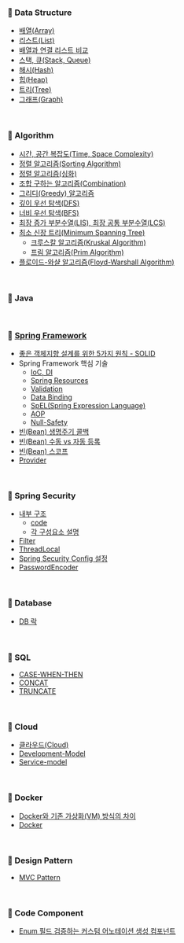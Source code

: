 ### 📌 Data Structure
- [배열(Array)](https://github.com/bangjaeyoung/TIL/blob/main/Data%20Structure/%EB%B0%B0%EC%97%B4(Array).md)
- [리스트(List)](https://github.com/bangjaeyoung/TIL/blob/main/Data%20Structure/%EB%A6%AC%EC%8A%A4%ED%8A%B8(List).md)
- [배열과 연결 리스트 비교](https://github.com/bangjaeyoung/TIL/blob/main/Data%20Structure/%EB%B0%B0%EC%97%B4%EA%B3%BC%20%EC%97%B0%EA%B2%B0%20%EB%A6%AC%EC%8A%A4%ED%8A%B8%20%EB%B9%84%EA%B5%90.md)
- [스택, 큐(Stack, Queue)](https://github.com/bangjaeyoung/TIL/blob/main/Data%20Structure/%EC%8A%A4%ED%83%9D,%20%ED%81%90(Stack,%20Queue).md)
- [해시(Hash)](https://github.com/bangjaeyoung/TIL/blob/main/Data%20Structure/%ED%95%B4%EC%8B%9C(Hash).md)
- [힙(Heap)](https://github.com/bangjaeyoung/TIL/blob/main/Data%20Structure/%ED%9E%99(Heap).md)
- [트리(Tree)](https://github.com/bangjaeyoung/TIL/blob/main/Data%20Structure/%ED%8A%B8%EB%A6%AC(Tree).md)
- [그래프(Graph)](https://github.com/bangjaeyoung/TIL/blob/main/Data%20Structure/%EA%B7%B8%EB%9E%98%ED%94%84(graph).md)

<br>

### 📌 Algorithm
- [시간, 공간 복잡도(Time, Space Complexity)](https://github.com/bangjaeyoung/TIL/blob/main/Algorithm/%EC%8B%9C%EA%B0%84%EB%B3%B5%EC%9E%A1%EB%8F%84_%EA%B3%B5%EA%B0%84%EB%B3%B5%EC%9E%A1%EB%8F%84.md)
- [정렬 알고리즘(Sorting Algorithm)](https://github.com/bangjaeyoung/TIL/blob/main/Algorithm/%EC%A0%95%EB%A0%AC%20%EC%95%8C%EA%B3%A0%EB%A6%AC%EC%A6%98.md)
- [정렬 알고리즘(심화)](https://github.com/bangjaeyoung/TIL/blob/main/Algorithm/%EC%A0%95%EB%A0%AC%20%EC%95%8C%EA%B3%A0%EB%A6%AC%EC%A6%98(%EC%8B%AC%ED%99%94).md)
- [조합 구하는 알고리즘(Combination)](https://github.com/bangjaeyoung/TIL/blob/main/Algorithm/%EC%A1%B0%ED%95%A9%20%EA%B5%AC%ED%95%98%EB%8A%94%20%EC%95%8C%EA%B3%A0%EB%A6%AC%EC%A6%98.md)
- [그리디(Greedy) 알고리즘](https://github.com/bangjaeyoung/TIL/blob/main/Algorithm/%EA%B7%B8%EB%A6%AC%EB%94%94(Greedy).md)
- [깊이 우선 탐색(DFS)](https://github.com/bangjaeyoung/TIL/blob/main/Algorithm/%EA%B9%8A%EC%9D%B4%20%EC%9A%B0%EC%84%A0%20%ED%83%90%EC%83%89(DFS).md)
- [너비 우선 탐색(BFS)](https://github.com/bangjaeyoung/TIL/blob/main/Algorithm/%EB%84%88%EB%B9%84%20%EC%9A%B0%EC%84%A0%20%ED%83%90%EC%83%89(BFS).md)
- [최장 증가 부분수열(LIS), 최장 공통 부분수열(LCS)](https://github.com/bangjaeyoung/TIL/blob/main/Algorithm/LIS%2C%20LCS.md)
- [최소 신장 트리(Minimum Spanning Tree)](https://github.com/bangjaeyoung/TIL/blob/main/Algorithm/%EC%B5%9C%EC%86%8C%20%EC%8B%A0%EC%9E%A5%20%ED%8A%B8%EB%A6%AC(Minimum%20Spanning%20Tree).md)
  - [크루스칼 알고리즘(Kruskal Algorithm)](https://github.com/bangjaeyoung/TIL/blob/main/Algorithm/Kruskal%20Algorithm.md)
  - [프림 알고리즘(Prim Algorithm)](https://github.com/bangjaeyoung/TIL/blob/main/Algorithm/Prim%20Algorithm.md)
- [플로이드-와샬 알고리즘(Floyd-Warshall Algorithm)](https://github.com/bangjaeyoung/TIL/blob/main/Algorithm/%ED%94%8C%EB%A1%9C%EC%9D%B4%EB%93%9C-%EC%9B%8C%EC%85%9C%20%EC%95%8C%EA%B3%A0%EB%A6%AC%EC%A6%98.md)

<br>

### 📌 Java

<br>

### 📌 [Spring Framework](https://github.com/bangjaeyoung/TIL/blob/main/Spring%20Framework/Basic.md)
- [좋은 객체지향 설계를 위한 5가지 원칙 - SOLID](https://github.com/bangjaeyoung/TIL/blob/main/Spring%20Framework/SOLID.md)
- Spring Framework 핵심 기술
  - [IoC, DI](https://github.com/bangjaeyoung/TIL/blob/main/Spring%20Framework/Core/IoC%20Container%2C%20DI.md)
  - [Spring Resources](https://github.com/bangjaeyoung/TIL/blob/main/Spring%20Framework/Core/Spring%20Resource.md)
  - [Validation](https://github.com/bangjaeyoung/TIL/blob/main/Spring%20Framework/Core/Validation.md)
  - [Data Binding](https://github.com/bangjaeyoung/TIL/blob/main/Spring%20Framework/Core/Data%20Binding.md)
  - [SpEL(Spring Expression Language)](https://github.com/bangjaeyoung/TIL/blob/main/Spring%20Framework/Core/SpEL(Spring%20Expression%20Language).md)
  - [AOP](https://github.com/bangjaeyoung/TIL/blob/main/Spring%20Framework/Core/AOP(Aspect%20Oriented%20Programming).md)
  - [Null-Safety](https://github.com/bangjaeyoung/TIL/blob/main/Spring%20Framework/Core/Null%20Safety.md)
- [빈(Bean) 생명주기 콜백](https://github.com/bangjaeyoung/TIL/blob/main/Spring%20Framework/%EB%B9%88%20%EC%83%9D%EB%AA%85%EC%A3%BC%EA%B8%B0%20%EC%BD%9C%EB%B0%B1.md)
- [빈(Bean) 수동 vs 자동 등록](https://github.com/bangjaeyoung/TIL/blob/main/Spring%20Framework/%EB%B9%88%20%EC%88%98%EB%8F%99%20vs%20%EC%9E%90%EB%8F%99%20%EB%93%B1%EB%A1%9D.md)
- [빈(Bean) 스코프](https://github.com/bangjaeyoung/TIL/blob/main/Spring%20Framework/%EB%B9%88%20%EC%8A%A4%EC%BD%94%ED%94%84.md)
- [Provider](https://github.com/bangjaeyoung/TIL/blob/main/Spring%20Framework/Provider.md)

<br>

### 📌 Spring Security
- [내부 구조](https://github.com/bangjaeyoung/TIL/blob/main/Spring%20Framework/Security/%EB%82%B4%EB%B6%80%20%EA%B5%AC%EC%A1%B0/spring%20security%20%EB%82%B4%EB%B6%80%20%EA%B5%AC%EC%A1%B0.png)
  - [code](https://github.com/bangjaeyoung/TIL/blob/main/Spring%20Framework/Security/%EB%82%B4%EB%B6%80%20%EA%B5%AC%EC%A1%B0/code.java)
  - [각 구성요소 설명](https://github.com/bangjaeyoung/TIL/blob/main/Spring%20Framework/Security/%EB%82%B4%EB%B6%80%20%EA%B5%AC%EC%A1%B0/%EA%B0%81%20%EA%B5%AC%EC%84%B1%EC%9A%94%EC%86%8C%20%EC%84%A4%EB%AA%85.md)
- [Filter](https://github.com/bangjaeyoung/TIL/blob/main/Spring%20Framework/Security/Filter.md)
- [ThreadLocal](https://github.com/bangjaeyoung/TIL/blob/main/Spring%20Framework/Security/ThreadLocal.md)
- [Spring Security Config 설정](https://github.com/bangjaeyoung/TIL/blob/main/Spring%20Framework/Security/Spring%20Security%20Config%20%EC%84%A4%EC%A0%95.md)
- [PasswordEncoder](https://github.com/bangjaeyoung/TIL/blob/main/Spring%20Framework/Security/PasswordEncoder.md)

</br>

### 📌 Database
- [DB 락](https://github.com/bangjaeyoung/TIL/tree/main/Database)

</br>

### 📌 SQL
- [CASE-WHEN-THEN](https://github.com/bangjaeyoung/TIL/blob/main/SQL/CASE_WHEN_THEN.md)
- [CONCAT](https://github.com/bangjaeyoung/TIL/blob/main/SQL/CONCAT.md)
- [TRUNCATE](https://github.com/bangjaeyoung/TIL/blob/main/SQL/TRUNCATE.md)

</br>

### 📌 Cloud
- [클라우드(Cloud)](https://github.com/bangjaeyoung/TIL/blob/main/Cloud/cloud.md)
- [Development-Model](https://github.com/bangjaeyoung/TIL/blob/main/Cloud/developmenet%20model%20-%20cloud.md)
- [Service-model](https://github.com/bangjaeyoung/TIL/blob/main/Cloud/service%20model%20-%20cloud.md)

</br>

### 📌 Docker
- [Docker와 기존 가상화(VM) 방식의 차이](https://github.com/bangjaeyoung/TIL/blob/main/Docker/docker-vm-diff-img.md)
- [Docker](https://github.com/bangjaeyoung/TIL/blob/main/Docker/docker-beginner.md)

</br>

### 📌 Design Pattern
- [MVC Pattern](https://github.com/bangjaeyoung/TIL/blob/main/Design%20Pattern/MVC%20Pattern.md)

<br>

### 📌 Code Component
- [Enum 필드 검증하는 커스텀 어노테이션 생성 컴포넌트](https://github.com/bangjaeyoung/TIL/blob/main/Code%20Component/enum%20%ED%95%84%EB%93%9C%20%EA%B2%80%EC%A6%9D%ED%95%98%EB%8A%94%20%EC%BB%A4%EC%8A%A4%ED%85%80%20%EC%96%B4%EB%85%B8%ED%85%8C%EC%9D%B4%EC%85%98%20%EC%83%9D%EC%84%B1.md)
